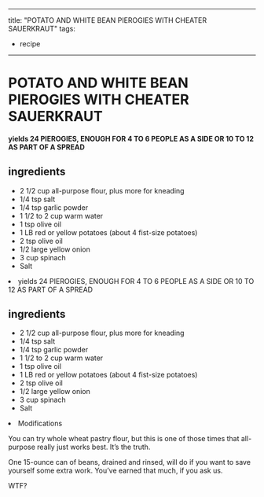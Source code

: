 
---
title: "POTATO AND WHITE BEAN PIEROGIES WITH CHEATER SAUERKRAUT"
tags:
  - recipe
---
# POTATO AND WHITE BEAN PIEROGIES WITH CHEATER SAUERKRAUT



#### yields  24 PIEROGIES, ENOUGH FOR 4 TO 6 PEOPLE AS A SIDE OR 10 TO 12 AS PART OF A SPREAD


## ingredients
* 2 1/2 cup all-purpose flour, plus more for kneading 
* 1/4 tsp salt 
* 1/4 tsp garlic powder 
* 1 1/2 to 2 cup warm water 
* 1 tsp olive oil 
* 1 LB red or yellow potatoes (about 4 fist-size potatoes) 
* 2 tsp olive oil 
* 1/2 large yellow onion 
* 3 cup spinach 
* Salt 
<li class="in
---
title: "POTATO AND WHITE BEAN PIEROGIES WITH CHEATER SAUERKRAUT"
tags:
  - recipe
---
# POTATO AND WHITE BEAN PIEROGIES WITH CHEATER SAUERKRAUT



#### yields  24 PIEROGIES, ENOUGH FOR 4 TO 6 PEOPLE AS A SIDE OR 10 TO 12 AS PART OF A SPREAD


## ingredients
* 2 1/2 cup all-purpose flour, plus more for kneading 
* 1/4 tsp salt 
* 1/4 tsp garlic powder 
* 1 1/2 to 2 cup warm water 
* 1 tsp olive oil 
* 1 LB red or yellow potatoes (about 4 fist-size potatoes) 
* 2 tsp olive oil 
* 1/2 large yellow onion 
* 3 cup spinach 
* Salt 
<li class="in slower.

3 Make the filling: Chop the potatoes up into chunks no bigger than a poker chip. It’s cool to leave the skin on if you’re all about the fiber life. Place a steamer insert and a couple inches of water in a medium pot. Add the potatoes, cover, heat that    over medium-low heat, and steam those tubers until you can stick a fork through with no  problem, 15 to 20 minutes.

4 While the potatoes are getting soft, grab a skillet and heat up the oil over medium heat. Add the onion and sauté that    until it starts to brown, about 5 minutes. Add the spinach, a pinch of salt, and keep cooking until the spinach is all wilted down, about 2 minutes longer. Remove from the heat and leave that    there.

5 Grab a large bowl and dump the beans in. Using a potato masher or a big-ass spoon, mash those mother ers up until a smoothish paste is formed. By now the potatoes should be down, so dump those spuds in and keep smashing until it kinda looks like mashed potatoes. Add the onion-spinach mixture, the garlic, lemon juice, hot sauce, and nutritional yeast and mix it up until it’s all combined. Taste that starchy savior and add more garlic, lemon juice, hot sauce, or salt depending on whatthe  you think is missing.

6 Fill a large pot with water and bring that    to a boil over medium-high heat while you assemble the pierogies.

7 Flour the counter where you kneaded the dough again and grab half of the rested dough. Roll that    out nice and thin, about the thickness of a tortilla. Grab a biscuit cutter or jar with a mouth at least 2.5 inches wide and cut out some rounds for your pierogies. Ball up any scraps and reroll them. We usually get about 12 rounds for each half of dough. Grab the other half of the dough and repeat that   .

8 To stuff the pierogies, grab a small glass of water and use your finger to wet the edges of each dough round. Add about 1 TBL of filling to each round and then fold that    over. Seal the edges down with your finger and then crimp that    with a fork so it looks kinda like a pie crust along the edges. Put them all on a floured baking sheet until you’re all done and ready to boil them.

9 To cook, drop them down in the boiling water in batches no larger than 6 at a time so those  ers don’t all stick together. Boil them until they all start to float and the dough is cooked through, about 5 minutes. Fish them out with a slotted spoon, throw them on a plate, and keep boiling all the remaining pierogies.

10 Once the pierogies are all done, serve with a side of the sauerkraut and maybe some sour cream. Dig in and enjoy.



## Modifications
You can try whole wheat pastry flour, but this is one of those times that all-purpose really just works best. It’s the  truth.

 One 15-ounce can of beans, drained and rinsed, will do if you want to save yourself some extra work. You’ve earned that much, if you ask us.

 WTF?




